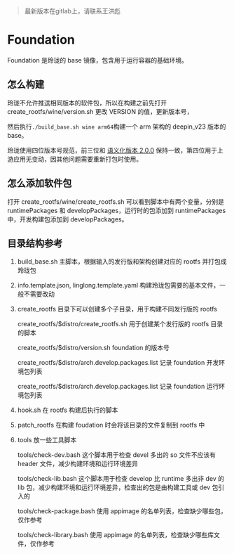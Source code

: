 >最新版本在gitlab上，请联系王洪彪
# Foundation

Foundation 是玲珑的 base 镜像，包含用于运行容器的基础环境。

## 怎么构建

玲珑不允许推送相同版本的软件包，所以在构建之前先打开 create_rootfs/wine/version.sh 更改 VERSION 的值，更新版本号，

然后执行`./build_base.sh wine arm64`构建一个 arm 架构的 deepin_v23 版本的 base。

玲珑使用四位版本号规范，前三位和 [语义化版本 2.0.0](https://semver.org/lang/zh-CN/) 保持一致，第四位用于上游应用无变动，因其他问题需要重新打包时使用。

## 怎么添加软件包

打开 create_rootfs/wine/create_rootfs.sh 可以看到脚本中有两个变量，分别是 runtimePackages 和 developPackages，运行时的包添加到 runtimePackages 中，开发构建包添加到 developPackages。

## 目录结构参考

1. build_base.sh 主脚本，根据输入的发行版和架构创建对应的 rootfs 并打包成玲珑包

2. info.template.json, linglong.template.yaml 构建玲珑包需要的基本文件，一般不需要改动

3. create_rootfs 目录下可以创建多个子目录，用于构建不同发行版的 rootfs

   create_rootfs/$distro/create_rootfs.sh 用于创建某个发行版的 rootfs 目录的脚本

   create_rootfs/$distro/version.sh foundation 的版本号

   create_rootfs/$distro/arch.develop.packages.list 记录 foundation 开发环境包列表

   create_rootfs/$distro/arch.develop.packages.list 记录 foundation 运行环境包列表

4. hook.sh 在 rootfs 构建后执行的脚本

5. patch_rootfs 在构建 foudation 时会将该目录的文件复制到 rootfs 中

6. tools 放一些工具脚本

   tools/check-dev.bash 这个脚本用于检查 devel 多出的 so 文件不应该有 header 文件，减少构建环境和运行环境差异

   tools/check-lib.bash 这个脚本用于检查 develop 比 runtime 多出非 dev 的 lib 包，减少构建环境和运行环境差异，检查出的包是由构建工具或 dev 包引入的

   tools/check-package.bash 使用 appimage 的名单列表，检查缺少哪些包，仅作参考

   tools/check-library.bash 使用 appimage 的名单列表，检查缺少哪些库文件，仅作参考
